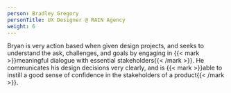 ```yaml
---
person: Bradley Gregory
personTitle: UX Designer @ RAIN Agency
weight: 6
---
```

Bryan is very action based when given design projects, and seeks to understand the ask, challenges, and goals by engaging in {{< mark >}}meaningful dialogue with essential stakeholders{{< /mark >}}. He communicates his design decisions very clearly, and is {{< mark >}}able to instill a good sense of confidence in the stakeholders of a product{{< /mark >}}.